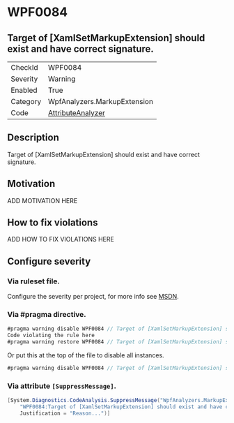 # WPF0084
## Target of [XamlSetMarkupExtension] should exist and have correct signature.

<!-- start generated table -->
<table>
  <tr>
    <td>CheckId</td>
    <td>WPF0084</td>
  </tr>
  <tr>
    <td>Severity</td>
    <td>Warning</td>
  </tr>
  <tr>
    <td>Enabled</td>
    <td>True</td>
  </tr>
  <tr>
    <td>Category</td>
    <td>WpfAnalyzers.MarkupExtension</td>
  </tr>
  <tr>
    <td>Code</td>
    <td><a href="https://github.com/DotNetAnalyzers/WpfAnalyzers/blob/master/WpfAnalyzers/Analyzers/AttributeAnalyzer.cs">AttributeAnalyzer</a></td>
  </tr>
</table>
<!-- end generated table -->

## Description

Target of [XamlSetMarkupExtension] should exist and have correct signature.

## Motivation

ADD MOTIVATION HERE

## How to fix violations

ADD HOW TO FIX VIOLATIONS HERE

<!-- start generated config severity -->
## Configure severity

### Via ruleset file.

Configure the severity per project, for more info see [MSDN](https://msdn.microsoft.com/en-us/library/dd264949.aspx).

### Via #pragma directive.
```C#
#pragma warning disable WPF0084 // Target of [XamlSetMarkupExtension] should exist and have correct signature.
Code violating the rule here
#pragma warning restore WPF0084 // Target of [XamlSetMarkupExtension] should exist and have correct signature.
```

Or put this at the top of the file to disable all instances.
```C#
#pragma warning disable WPF0084 // Target of [XamlSetMarkupExtension] should exist and have correct signature.
```

### Via attribute `[SuppressMessage]`.

```C#
[System.Diagnostics.CodeAnalysis.SuppressMessage("WpfAnalyzers.MarkupExtension", 
    "WPF0084:Target of [XamlSetMarkupExtension] should exist and have correct signature.", 
    Justification = "Reason...")]
```
<!-- end generated config severity -->